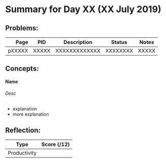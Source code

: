 # Summary for Day XX (XX July 2019)

## Problems:
|  Page  |  PID  |  Description  |  Status  | Notes |
|-------:|-------|---------------|:--------:|-------|
  pXXXXX | XXXXX | XXXXXXXXXXXXX | XXXXXXXX | XXXXX

## Concepts:
#### Name
###### Desc
  - explanation
  - more explanation

## Reflection:
|  Type  |  Score (/12)  |
|--------|:-------------:|
Productivity | <score>
